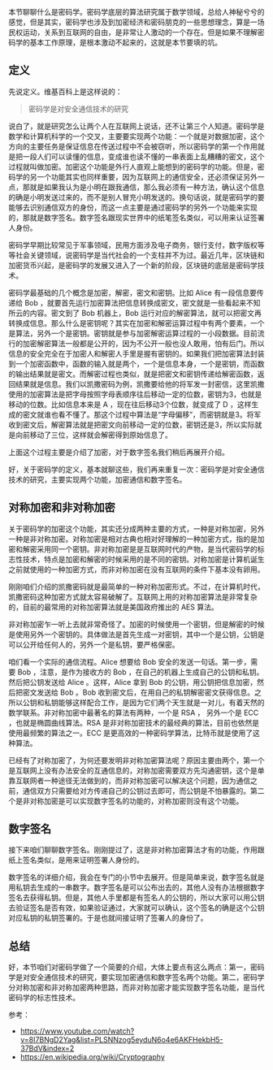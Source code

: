 本节聊聊什么是密码学。密码学底层的算法研究属于数学领域，总给人神秘兮兮的感觉，但是其实，密码学也涉及到加密经济和密码朋克的一些思想理念，算是一场民权运动，关系到互联网的自由，是非常让人激动的一个存在。但是如果不理解密码学的基本工作原理，是根本激动不起来的，这就是本节要填的坑。

## 定义

先说定义。维基百科上是这样说的：

> 密码学是对安全通信技术的研究

说白了，就是研究怎么让两个人在互联网上说话，还不让第三个人知道。密码学是数学和计算机科学的一个交叉，主要要实现两个功能：一个就是对数据加密，这个方向的主要任务是保证信息在传送过程中不会被窃听，所以密码学的第一个作用就是把一段人们可以读懂的信息，变成谁也读不懂的一串表面上乱糟糟的密文，这个过程就叫做加密。加密这个功能是外行人直观上能想到的密码学的功能。但是，密码学的另一个功能其实也同样重要，因为互联网上的通信安全，还必须保证另外一点，那就是如果我认为是小明在跟我通信，那么我必须有一种方法，确认这个信息的确是小明发送过来的，而不是别人冒充小明发送的。换句话说，就是密码学的要能够去识别通信双方的身份，而这一点主要是通过密码学的另外一个功能来实现的，那就是数字签名。数字签名跟现实世界中的纸笔签名类似，可以用来认证签署人身份。

密码学早期比较常见于军事领域，民用方面涉及电子商务，银行支付，数字版权等等社会关键领域，说密码学是当代社会的一个支柱并不为过。最近几年，区块链和加密货币兴起，是密码学的发展又进入了一个新的阶段，区块链的底层是密码学技术。

密码学最基础的几个概念是加密，解密，密文和密钥。比如 Alice 有一段信息要传递给 Bob ，就要首先运行加密算法把信息转换成密文，密文就是一些看起来不知所云的内容。密文到了 Bob 机器上，Bob 运行对应的解密算法，就可以把密文再转换成信息。那么什么是密钥呢？其实在加密和解密运算过程中有两个要素，一个是算法，另外一个是密钥。密钥就是参与加密解密运算过程的一小段数据。目前流行的加密解密算法一般都是公开的，因为不公开一般也没人敢用，怕有后门。所以信息的安全完全在于加密人和解密人手里是握有密钥的。如果我们把加密算法封装到一个加密函数中，函数的输入就是两个，一个是信息本身，一个是密钥，而函数的输出结果就是密文。而解密过程也类似，就是把密文和密钥传递给解密函数，返回结果就是信息。我们以凯撒密码为例，凯撒要给他的将军发一封密信，这里凯撒使用的加密算法是把字母按照字母表顺序往后移动一定的位数，密钥为3，也就是移动的位数。比如信息本来是 A ，现在往后移动3个位数，就变成了 D ，这样生成的密文就谁也看不懂了。那这个过程中算法是“字母偏移”，而密钥就是3。将军收到密文后，解密算法就是把密文向前移动一定的位数，密钥还是3，所以实际就是向前移动了三位，这样就会解密得到原始信息了。

上面这个过程主要是介绍了加密，对于数字签名我们稍后再展开介绍。

好，关于密码学的定义，基本就聊这些，我们再来重复一次：密码学是对安全通信技术的研究，主要实现两个功能，加密通信和数字签名。

## 对称加密和非对称加密

关于密码学的加密这个功能，其实还分成两种主要的方式，一种是对称加密，另外一种是非对称加密。对称加密是相对古典也相对好理解的一种加密方式，指的是加密和解密采用同一个密钥。非对称加密是是互联网时代的产物，是当代密码学的标志性技术，特点是加密和解密的时候采用的是不同的密钥。对称加密是计算机诞生之前就使用的一种加密方式，而非对称加密在没有互联网的条件下基本没有卵用。

刚刚咱们介绍的凯撒密码就是最简单的一种对称加密形式。不过，在计算机时代，凯撒密码这种加密方式就太容易破解了。互联网上用的对称加密算法是非常复杂的，目前的最常用的对称加密算法就是美国政府推出的 AES 算法。

非对称加密乍一听上去就非常奇怪了。加密的时候使用一个密钥，但是解密的时候是使用另外一个密钥的。具体做法是首先生成一对密钥，其中一个是公钥，公钥是可以公开给任何人的，另外一个是私钥，要严格保密。

咱们看一个实际的通信流程。Alice 想要给 Bob 安全的发送一句话。第一步，需要 Bob ，注意，是作为接收方的 Bob ，在自己的机器上生成自己的公钥和私钥。然后把公钥发送给 Alice 。这样，Alice 拿到 Bob 的公钥，用公钥把信息加密，然后把密文发送给 Bob 。Bob 收到密文后，在用自己的私钥解密密文获得信息。之所以公钥和私钥能够这样配合工作，是因为它们两个天生就是一对儿，有着天然的数学联系。非对称加密中最著名的算法有两种，一个是 RSA ， 另外一个是 ECC ，也就是椭圆曲线算法。RSA 是非对称加密技术的最经典的算法，目前也依然是使用最频繁的算法之一。ECC 是更高效的一种密码学算法，比特币就是使用了这种算法。

已经有了对称加密了，为何还要发明非对称加密算法呢？原因主要由两个，第一个是互联网上没有办法安全的互通信息的，对称加密需要双方先沟通密钥，这个是单靠互联网者一种途径无法做到的，而非对称加密可以解决这个问题，因为通信之前，通信双方只需要给对方传递自己的公钥过去即可，而公钥是不怕暴露的。第二个是非对称加密是可以实现数字签名的功能的，对称加密则没有这个功能。

## 数字签名

接下来咱们聊聊数字签名。刚刚提过了，这是非对称加密算法才有的功能，作用跟纸上签名类似，是用来证明签署人身份的。

数字签名的详细介绍，我会在专门的小节中去展开。但是简单来说，数字签名就是用私钥去生成的一串数字。数字签名是可以公布出去的，其他人没有办法根据数字签名去获得私钥。但是，其他人手里都是有签名人的公钥的，所以大家可以用公钥去验证签名是否有效，如果验证通过，大家就可以确认，这个签名的确是这个公钥对应私钥的私钥签署的。于是也就间接证明了签署人的身份了。

## 总结

好，本节咱们对密码学做了一个简要的介绍，大体上要点有这么两点：第一，密码学是对安全通信技术的研究，要实现加密通信和数字签名两个功能。第二，密码学分对称加密和非对称加密两种思路，而非对称加密才能实现数字签名功能，是当代密码学的标志性技术。

参考：

- https://www.youtube.com/watch?v=8I7BNgD2Yag&list=PLSNNzog5eyduN6o4e6AKFHekbH5-37BdV&index=2
- https://en.wikipedia.org/wiki/Cryptography
